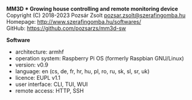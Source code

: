 **MM3D * Growing house controlling and remote monitoring device**  
Copyright (C) 2018-2023 Pozsár Zsolt <pozsar.zsolt@szerafingomba.hu>  
Homepage: <http://www.szerafingomba.hu/softwares/>  
GitHub: <https://github.com/pozsarzs/mm3d-sw>

**Software**

 - architecture:       armhf
 - operation system:   Raspberry Pi OS (formerly Raspbian GNU/Linux)
 - version:            v0.9
 - language:           en (cs, de, fr, hr, hu, pl, ro, ru, sk, sl, sr, uk)
 - licence:            EUPL v1.1
 - user interface:     CLI, TUI, WUI
 - remote access:      HTTP, SSH
